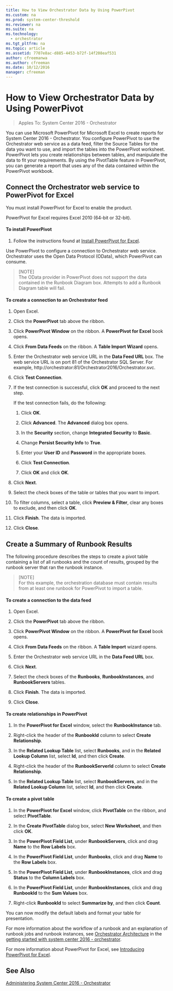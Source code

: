 ```yaml
---
title: How to View Orchestrator Data by Using PowerPivot
ms.custom: na
ms.prod: system-center-threshold
ms.reviewer: na
ms.suite: na
ms.technology:
  - orchestrator
ms.tgt_pltfrm: na
ms.topic: article
ms.assetid: 7707e8ac-d885-4453-b72f-14f208eaf531
author: cfreemanwa
ms.author: cfreeman
ms.date: 10/12/2016
manager: cfreeman
---
```

# How to View Orchestrator Data by Using PowerPivot

> Apples To: System Center 2016 - Orchestrator

You can use Microsoft PowerPivot for Microsoft Excel to create reports for System Center 2016 - Orchestrator. You configure PowerPivot to use the Orchestrator web service as a data feed, filter the Source Tables for the data you want to use, and import the tables into the PowerPivot worksheet. PowerPivot lets you create relationships between tables, and manipulate the data to fit your requirements. By using the PivotTable feature in PowerPivot, you can generate a report that uses any of the data contained within the PowerPivot workbook.  

## Connect the Orchestrator web service to PowerPivot for Excel  
You must install PowerPivot for Excel to enable the product.  

PowerPivot for Excel requires Excel 2010 \(64\-bit or 32\-bit\).  

#### To install PowerPivot  

1.  Follow the instructions found at [Install PowerPivot for Excel](http://go.microsoft.com/fwlink/p/?LinkID=184678).  

Use PowerPivot to configure a connection to Orchestrator web service. Orchestrator uses the Open Data Protocol \(OData\), which PowerPivot can consume.  

> [NOTE]  
> The OData provider in PowerPivot does not support the data contained in the Runbook Diagram box. Attempts to add a Runbook Diagram table will fail.  

#### To create a connection to an Orchestrator feed  

1.  Open Excel.  

2.  Click the **PowerPivot** tab above the ribbon.  

3.  Click **PowerPivot Window** on the ribbon. A **PowerPivot for Excel** book opens.  

4.  Click **From Data Feeds** on the ribbon. A **Table Import Wizard** opens.  

5.  Enter the Orchestrator web service URL in the **Data Feed URL** box. The web service URL is on port 81 of the Orchestrator SQL Server. For example, http:\/\/orchestrator:81\/Orchestrator2016\/Orchestrator.svc.  

6.  Click **Test Connection**.  

7.  If the test connection is successful, click **OK** and proceed to the next step.  

    If the test connection fails, do the following:  

    1.  Click **OK**.  

    2.  Click **Advanced**. The **Advanced** dialog box opens.  

    3.  In the **Security** section, change **Integrated Security** to **Basic**.  

    4.  Change **Persist Security Info** to **True**.  

    5.  Enter your **User ID** and **Password** in the appropriate boxes.  

    6.  Click **Test Connection**.  

    7.  Click **OK** and click **OK**.  

8.  Click **Next**.  

9. Select the check boxes of the table or tables that you want to import.  

10. To filter columns, select a table, click **Preview & Filter**, clear any boxes to exclude, and then click **OK**.  

11. Click **Finish**. The data is imported.  

12. Click **Close**.  

## Create a Summary of Runbook Results  
The following procedure describes the steps to create a pivot table containing a list of all runbooks and the count of results, grouped by the runbook server that ran the runbook instance.  

> [NOTE]  
> For this example, the orchestration database must contain results from at least one runbook for PowerPivot to import a table.  

#### To create a connection to the data&nbsp;feed  

1.  Open Excel.  

2.  Click the **PowerPivot** tab above the ribbon.  

3.  Click **PowerPivot Window** on the ribbon. A **PowerPivot for Excel** book opens.  

4.  Click **From Data Feeds** on the ribbon. A **Table Import** wizard opens.  

5.  Enter the Orchestrator web service URL in the **Data Feed URL** box.  

6.  Click **Next**.  

7.  Select the check boxes of the **Runbooks**, **RunbookInstances**, and **RunbookServers** tables.  

8.  Click **Finish**. The data is imported.  

9. Click **Close**.  

#### To create relationships in PowerPivot  

1.  In the **PowerPivot for Excel** window, select the **RunbookInstance** tab.  

2.  Right-click the header of the **RunbookId** column to select **Create Relationship**.  

3.  In the **Related Lookup Table** list, select **Runbooks**, and in the **Related Lookup Column** list, select **Id**, and then click **Create**.  

4.  Right-click the header of the **RunbookServerId** column to select **Create Relationship**.  

5.  In the **Related Lookup Table** list, select **RunbookServers**, and in the **Related Lookup Column** list, select **Id**, and then click **Create**.  

#### To create a pivot table  

1.  In the **PowerPivot for Excel** window, click **PivotTable** on the ribbon, and select **PivotTable**.  

2.  In the **Create PivotTable** dialog box, select **New Worksheet**, and then click **OK**.  

3.  In the **PowerPivot Field List**, under **RunbookServers**, click and drag **Name** to the **Row Labels** box.  

4.  In the **PowerPivot Field List**, under **Runbooks**, click and drag **Name** to the **Row Labels** box.  

5.  In the **PowerPivot Field List**, under **RunbookInstances**, click and drag **Status** to the **Column Labels** box.  

6.  In the **PowerPivot Field List**, under **RunbookInstances**, click and drag **RunbookId** to the **Sum Values** box.  

7.  Right-click **RunbookId** to select **Summarize by**, and then click **Count**.  

You can now modify the default labels and format your table for presentation.  

For more information about the workflow of a runbook and an explanation of runbook jobs and runbook instances, see [Orchestrator Architecture](../get-started/orchestrator-architecture.md) in the [getting started with system center 2016 - orchestrator](../get-started/get-started-with-orchestrator.md).  

For more information about PowerPivot for Excel, see [Introducing PowerPivot for Excel](http://go.microsoft.com/fwlink/p/?LinkID=187006).  

## See Also  
[Administering System Center 2016 - Orchestrator](../manage/administering-orchestrator.md)  

